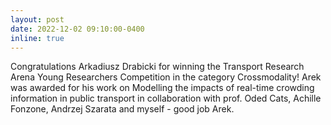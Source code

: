 ```yaml
---
layout: post
date: 2022-12-02 09:10:00-0400
inline: true
---
```


Congratulations Arkadiusz Drabicki for winning the Transport Research Arena Young Researchers Competition in the category Crossmodality! Arek was awarded for his work on Modelling the impacts of real-time crowding information in public transport in collaboration with prof. Oded Cats, Achille Fonzone, Andrzej Szarata and myself - good job Arek.


